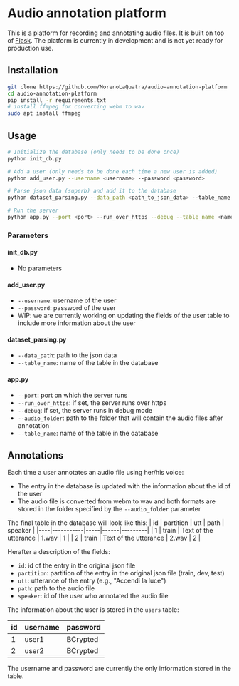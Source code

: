 # Audio annotation platform

This is a platform for recording and annotating audio files. It is built on top of [Flask](https://flask.palletsprojects.com/en/2.2.x/).
The platform is currently in development and is not yet ready for production use.

## Installation
```bash
git clone https://github.com/MorenoLaQuatra/audio-annotation-platform
cd audio-annotation-platform
pip install -r requirements.txt
# install ffmpeg for converting webm to wav
sudo apt install ffmpeg
```

## Usage
```bash
# Initialize the database (only needs to be done once)
python init_db.py

# Add a user (only needs to be done each time a new user is added)
python add_user.py --username <username> --password <password>

# Parse json data (superb) and add it to the database
python dataset_parsing.py --data_path <path_to_json_data> --table_name <name_of_table>

# Run the server
python app.py --port <port> --run_over_https --debug --table_name <name_of_table>
```

### Parameters

#### init_db.py
- No parameters

#### add_user.py
- `--username`: username of the user
- `--password`: password of the user
- WIP: we are currently working on updating the fields of the user table to include more information about the user

#### dataset_parsing.py
- `--data_path`: path to the json data
- `--table_name`: name of the table in the database

#### app.py
- `--port`: port on which the server runs
- `--run_over_https`: if set, the server runs over https
- `--debug`: if set, the server runs in debug mode
- `--audio_folder`: path to the folder that will contain the audio files after annotation
- `--table_name`: name of the table in the database

## Annotations

Each time a user annotates an audio file using her/his voice:
- The entry in the database is updated with the information about the id of the user
- The audio file is converted from webm to wav and both formats are stored in the folder specified by the `--audio_folder` parameter

The final table in the database will look like this:
| id | partition | utt | path | speaker |
|----|-----------|-----|------|---------|
| 1  | train     | Text of the utterance   | 1.wav | 1       |
| 2  | train     | Text of the utterance   | 2.wav | 2       |

Herafter a description of the fields:
- `id`: id of the entry in the original json file
- `partition`: partition of the entry in the original json file (train, dev, test)
- `utt`: utterance of the entry (e.g., "Accendi la luce")
- `path`: path to the audio file
- `speaker`: id of the user who annotated the audio file

The information about the user is stored in the `users` table:

| id | username | password |
|----|----------|----------|
| 1  | user1    | BCrypted |
| 2  | user2    | BCrypted |

The username and password are currently the only information stored in the table.